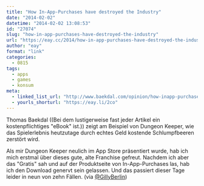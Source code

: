 ```yaml
---
title: "How In-App-Purchases have destroyed the Industry"
date: "2014-02-02"
datetime: "2014-02-02 13:08:53"
id: "27074"
slug: "how-in-app-purchases-have-destroyed-the-industry"
url: "https://eay.cc/2014/how-in-app-purchases-have-destroyed-the-industry/"
author: "eay"
format: "link"
categories:
  - 0815
tags:
  - apps
  - games
  - konsum
meta:
  - linked_list_url: "http://www.baekdal.com/opinion/how-inapp-purchases-has-destroyed-the-industry"
  - yourls_shorturl: "https://eay.li/2co"
---
```


Thomas Baekdal ((Bei dem lustigerweise fast jeder Artikel ein kostenpflichtiges "eBook" ist.)) zeigt am Beispiel von Dungeon Keeper, wie das Spielerlebnis heutzutage durch echtes Geld kostende Schlumpfbeeren zerstört wird.

Als mir Dungeon Keeper neulich im App Store präsentiert wurde, hab ich mich erstmal über dieses gute, alte Franchise gefreut. Nachdem ich aber das "Gratis" sah und auf der Produktseite von In-App-Purchases las, hab ich den Download genervt sein gelassen. Und das passiert dieser Tage leider in neun von zehn Fällen. (via [@GillyBerlin](https://twitter.com/GillyBerlin/statuses/429914093076905984))
